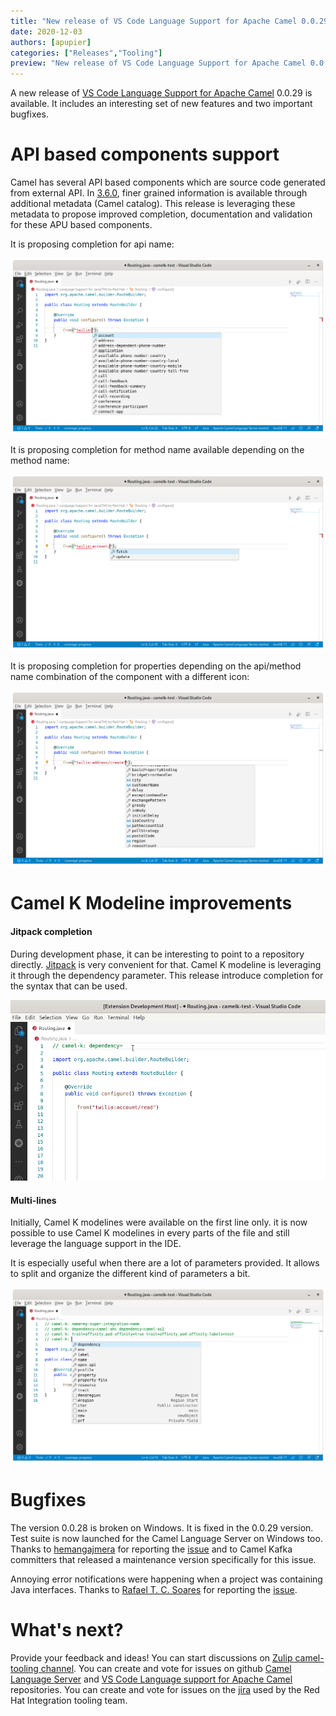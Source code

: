 ```yaml
---
title: "New release of VS Code Language Support for Apache Camel 0.0.29"
date: 2020-12-03
authors: [apupier]
categories: ["Releases","Tooling"]
preview: "New release of VS Code Language Support for Apache Camel 0.0.29: API based components initial support and Camel K Modeline improvements"
---
```


A new release of [VS Code Language Support for Apache Camel](https://marketplace.visualstudio.com/items?itemName=redhat.vscode-apache-camel) 0.0.29 is available. It includes an interesting set of new features and two important bugfixes.

# API based components support

Camel has several API based components which are source code generated from external API. In [3.6.0](/blog/2020/10/Camel36-Whatsnew/#api-components-overhaul), finer grained information is available through additional metadata (Camel catalog). This release is leveraging these metadata to propose improved completion, documentation and validation for these APU based components.

It is proposing completion for api name:

![Completion for API Name](apiNameCompletion.png "Completion for API Name")

It is proposing completion for method name available depending on the method name:

![Completion for Method Name](methodNameCompletion.png "Completion for Method Name")

It is proposing completion for properties depending on the api/method name combination of the component with a different icon:

![Completion for API properties](parameterCompletion.png "Completion for API properties")

# Camel K Modeline improvements

#### Jitpack completion

During development phase, it can be interesting to point to a repository directly. [Jitpack](https://jitpack.io/) is very convenient for that. Camel K modeline is leveraging it through the dependency parameter. This release introduce completion for the syntax that can be used.

![Completion for jitpack](completionJitpack.gif "Completion for jitpack")

#### Multi-lines

Initially, Camel K modelines were available on the first line only. it is now possible to use Camel K modelines in every parts of the file and still leverage the language support in the IDE.

It is especially useful when there are a lot of parameters provided. It allows to split and organize the different kind of parameters a bit.

![multi-lines](multiline.png "Muti-lines for Camel K modeline")

# Bugfixes

The version 0.0.28 is broken on Windows. It is fixed in the 0.0.29 version. Test suite is now launched for the Camel Language Server on Windows too. Thanks to [hemangajmera](https://github.com/hemangajmera) for reporting the [issue](https://github.com/camel-tooling/camel-lsp-client-vscode/issues/472) and to Camel Kafka committers that released a maintenance version specifically for this issue.

Annoying error notifications were happening when a project was containing Java interfaces. Thanks to [Rafael T. C. Soares](https://github.com/rafaeltuelho) for reporting the [issue](https://github.com/camel-tooling/camel-lsp-client-vscode/issues/475).

# What's next?

Provide your feedback and ideas!
You can start discussions on [Zulip camel-tooling channel](https://camel.zulipchat.com/#narrow/stream/258729-camel-tooling).
You can create and vote for issues on github [Camel Language Server](https://github.com/camel-tooling/camel-language-server/issues) and [VS Code Language support for Apache Camel](https://github.com/camel-tooling/camel-lsp-client-vscode/issues) repositories.
You can create and vote for issues on the [jira](https://issues.redhat.com/browse/FUSETOOLS2) used by the Red Hat Integration tooling team.
